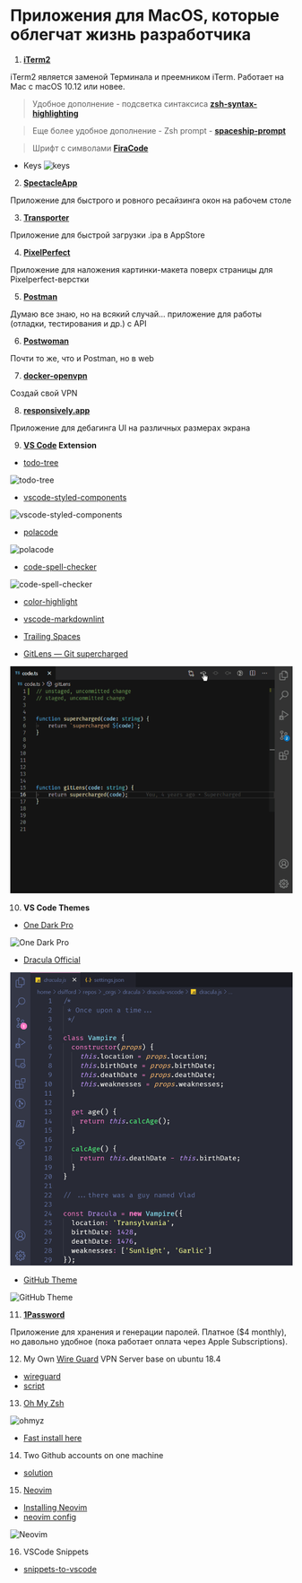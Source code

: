 # Приложения для MacOS, которые облегчат жизнь разработчика

1. **[iTerm2](https://www.iterm2.com/)**

iTerm2 является заменой Терминала и преемником iTerm. Работает на Mac с macOS 10.12 или новее.
> Удобное дополнение - подсветка синтаксиса **[zsh-syntax-highlighting](https://github.com/zsh-users/zsh-syntax-highlighting)**

> Еще более удобное дополнение - Zsh prompt - **[spaceship-prompt](https://github.com/denysdovhan/spaceship-prompt)**

> Шрифт с символами  **[FiraCode](https://github.com/tonsky/FiraCode)**

- Keys
![keys](https://cloud.cdroma.ru/upload/855a008f-9d71-48fd-bf14-e1d0c1bffd46-1650458070095.png)

2. **[SpectacleApp](https://www.spectacleapp.com/)**

Приложение для быстрого и ровного ресайзинга окон на рабочем столе

3. **[Transporter](https://apps.apple.com/ru/app/transporter/id1450874784?mt=12)**

Приложение для быстрой загрузки .ipa в AppStore

4. **[PixelPerfect](http://pixelperfect-app.com/)**

Приложение для наложения картинки-макета поверх страницы для Pixelperfect-верстки

5. **[Postman](https://www.postman.com/)**

Думаю все знаю, но на всякий случай... приложение для работы (отладки, тестирования и др.) с API

6. **[Postwoman](https://postwoman.io/)**

Почти то же, что и Postman, но в web

7. **[docker-openvpn](https://github.com/kylemanna/docker-openvpn/)**

Создай свой VPN

8. **[responsively.app](https://responsively.app/)**

Приложение для дебагинга UI на различных размерах экрана

9. **[VS Code](https://code.visualstudio.com/) Extension**

- [todo-tree](https://marketplace.visualstudio.com/items?itemName=Gruntfuggly.todo-tree)

![todo-tree](https://raw.githubusercontent.com/Gruntfuggly/todo-tree/master/resources/screenshot.png)

- [vscode-styled-components](https://marketplace.visualstudio.com/items?itemName=styled-components.vscode-styled-components)

![vscode-styled-components](https://github.com/styled-components/vscode-styled-components/raw/HEAD/demo.gif)

- [polacode](https://marketplace.visualstudio.com/items?itemName=pnp.polacode)

![polacode](https://github.com/octref/polacode/raw/master/demo/usage.gif)

- [code-spell-checker](https://marketplace.visualstudio.com/items?itemName=streetsidesoftware.code-spell-checker)

![code-spell-checker](https://raw.githubusercontent.com/streetsidesoftware/vscode-spell-checker/master/packages/client/images/example.gif)

- [color-highlight](https://marketplace.visualstudio.com/items?itemName=naumovs.color-highlight)

- [vscode-markdownlint](https://marketplace.visualstudio.com/items?itemName=DavidAnson.vscode-markdownlint)

- [Trailing Spaces](https://marketplace.visualstudio.com/items?itemName=shardulm94.trailing-spaces)

- [GitLens — Git supercharged](https://marketplace.visualstudio.com/items?itemName=eamodio.gitlens)

![GitLens — Git supercharged](https://raw.githubusercontent.com/gitkraken/vscode-gitlens/main/images/docs/revision-navigation.gif)

10. **VS Code Themes**

- [One Dark Pro](https://marketplace.visualstudio.com/items?itemName=zhuangtongfa.Material-theme)

![One Dark Pro](https://cdn.jsdelivr.net/gh/binaryify/onedark-pro/screenshots/normal.png)

- [Dracula Official](https://marketplace.visualstudio.com/items?itemName=dracula-theme.theme-dracula)

![Dracula Official](https://raw.githubusercontent.com/dracula/visual-studio-code/master/screenshot.png)

- [GitHub Theme](https://marketplace.visualstudio.com/items?itemName=GitHub.github-vscode-theme)

![GitHub Theme](https://user-images.githubusercontent.com/378023/132220037-3cd3e777-55a6-445f-9a2e-da6020ebd78d.png)

11. **[1Password](https://1password.com/ru/)**

Приложение для хранения и генерации паролей.
Платное ($4 monthly), но давольно удобное (пока работает оплата через Apple Subscriptions).

12. My Own [Wire Guard](https://www.wireguard.com) VPN Server base on ubuntu 18.4

- [wireguard](https://www.wireguard.com)
- [script](https://gist.github.com/gthrm/fcf39fc0cc06f47047cd8e7640eff573)

13. [Oh My Zsh](https://ohmyz.sh)

![ohmyz](https://ohmyz.sh/img/themes/eastwood.jpg)

- [Fast install here](https://gist.github.com/dogrocker/1efb8fd9427779c827058f873b94df95)

14. Two Github accounts on one machine

- [solution](https://gist.github.com/oanhnn/80a89405ab9023894df7)

15. [Neovim](https://neovim.io)

- [Installing Neovim](https://github.com/neovim/neovim/wiki/Installing-Neovim)
- [neovim config](https://gist.github.com/gthrm/1768241930408671f4bc7db99d800656)

![Neovim](https://pbs.twimg.com/media/FGXYONqX0AUxA0e?format=jpg&name=large)

16. VSCode Snippets

- [snippets-to-vscode](https://github.com/gthrm/my-snippets-to-vscode)
